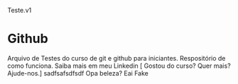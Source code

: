 
Teste.v1


# Github
Arquivo de Testes do curso de git e github para iniciantes.
Respositório de como funciona.
Saiba mais em meu Linkedin [
Gostou do curso? Quer mais? Ajude-nos.]
  sadfsafsdfsdf Opa beleza?
  Eai Fake
